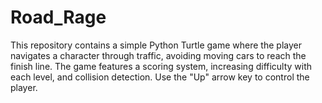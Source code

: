 # Road_Rage
This repository contains a simple Python Turtle game where the player navigates a character through traffic, avoiding moving cars to reach the finish line. The game features a scoring system, increasing difficulty with each level, and collision detection. Use the "Up" arrow key to control the player.
